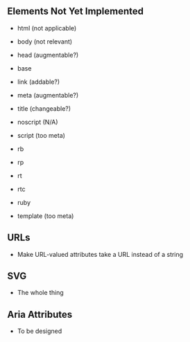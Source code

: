 Elements Not Yet Implemented
----------------------------


* html (not applicable)

* body (not relevant)
* head (augmentable?)

* base
* link (addable?)
* meta (augmentable?)
* title (changeable?)

* noscript (N/A)
* script (too meta)

* rb
* rp
* rt
* rtc
* ruby

* template (too meta)


URLs
----

* Make URL-valued attributes take a URL instead of a string


SVG
---

* The whole thing


Aria Attributes
---------------

* To be designed
